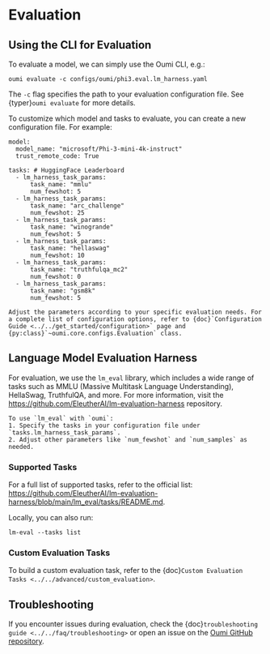 # Evaluation

## Using the CLI for Evaluation

To evaluate a model, we can simply use the Oumi CLI, e.g.:

```{code-block} bash
oumi evaluate -c configs/oumi/phi3.eval.lm_harness.yaml
```

The `-c` flag specifies the path to your evaluation configuration file. See {typer}`oumi evaluate` for more details.

To customize which model and tasks to evaluate, you can create a new configuration file. For example:

```{code-block} yaml
model:
  model_name: "microsoft/Phi-3-mini-4k-instruct"
  trust_remote_code: True

tasks: # HuggingFace Leaderboard
  - lm_harness_task_params:
      task_name: "mmlu"
      num_fewshot: 5
  - lm_harness_task_params:
      task_name: "arc_challenge"
      num_fewshot: 25
  - lm_harness_task_params:
      task_name: "winogrande"
      num_fewshot: 5
  - lm_harness_task_params:
      task_name: "hellaswag"
      num_fewshot: 10
  - lm_harness_task_params:
      task_name: "truthfulqa_mc2"
      num_fewshot: 0
  - lm_harness_task_params:
      task_name: "gsm8k"
      num_fewshot: 5
```

```{note}
Adjust the parameters according to your specific evaluation needs. For a complete list of configuration options, refer to {doc}`Configuration Guide <../../get_started/configuration>` page and {py:class}`~oumi.core.configs.Evaluation` class.
```

## Language Model Evaluation Harness

For evaluation, we use the `lm_eval` library, which includes a wide range of tasks such as MMLU (Massive Multitask Language Understanding), HellaSwag, TruthfulQA, and more. For more information, visit the <https://github.com/EleutherAI/lm-evaluation-harness> repository.

```{tip}
To use `lm_eval` with `oumi`:
1. Specify the tasks in your configuration file under `tasks.lm_harness_task_params`.
2. Adjust other parameters like `num_fewshot` and `num_samples` as needed.
```

### Supported Tasks

For a full list of supported tasks, refer to the official list: <https://github.com/EleutherAI/lm-evaluation-harness/blob/main/lm_eval/tasks/README.md>.

Locally, you can also run:

```{code-block} bash
lm-eval --tasks list
```

### Custom Evaluation Tasks

To build a custom evaluation task, refer to the {doc}`Custom Evaluation Tasks <../../advanced/custom_evaluation>`.

## Troubleshooting

If you encounter issues during evaluation, check the {doc}`troubleshooting guide <../../faq/troubleshooting>` or open an issue on the [Oumi GitHub repository](https://github.com/oumi-ai/oumi/issues).
